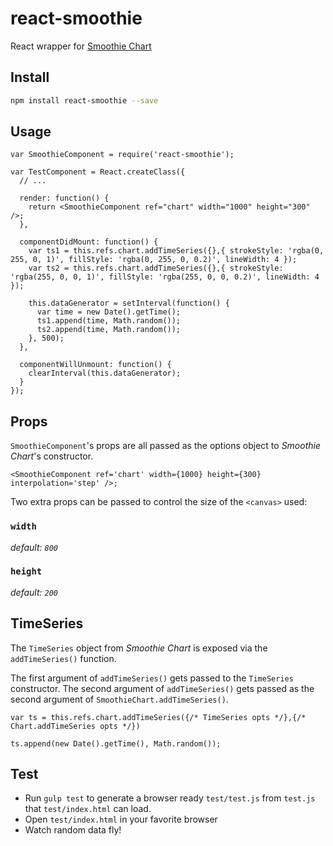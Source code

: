 # react-smoothie

React wrapper for [Smoothie Chart](http://smoothiecharts.org/)

## Install

```bash
npm install react-smoothie --save
```

## Usage

```nodejs
var SmoothieComponent = require('react-smoothie');

var TestComponent = React.createClass({
  // ...

  render: function() {
    return <SmoothieComponent ref="chart" width="1000" height="300" />;
  },

  componentDidMount: function() {
    var ts1 = this.refs.chart.addTimeSeries({},{ strokeStyle: 'rgba(0, 255, 0, 1)', fillStyle: 'rgba(0, 255, 0, 0.2)', lineWidth: 4 });
    var ts2 = this.refs.chart.addTimeSeries({},{ strokeStyle: 'rgba(255, 0, 0, 1)', fillStyle: 'rgba(255, 0, 0, 0.2)', lineWidth: 4 });

    this.dataGenerator = setInterval(function() {
      var time = new Date().getTime();
      ts1.append(time, Math.random());
      ts2.append(time, Math.random());
    }, 500);
  },

  componentWillUnmount: function() {
    clearInterval(this.dataGenerator);
  }
});
```

## Props

`SmoothieComponent`'s props are all passed as the options object to _Smoothie Chart_'s constructor.

```nodejs
<SmoothieComponent ref='chart' width={1000} height={300} interpolation='step' />;
```

Two extra props can be passed to control the size of the `<canvas>` used:

### `width`

*default: `800`*

### `height`

*default: `200`*

## TimeSeries

The `TimeSeries` object from _Smoothie Chart_ is exposed via the `addTimeSeries()` function.

The first argument of `addTimeSeries()` gets passed to the `TimeSeries` constructor.
The second argument of `addTimeSeries()` gets passed as the second argument of `SmoothieChart.addTimeSeries()`.

```nodejs
var ts = this.refs.chart.addTimeSeries({/* TimeSeries opts */},{/* Chart.addTimeSeries opts */})

ts.append(new Date().getTime(), Math.random());
```

## Test

 - Run `gulp test` to generate a browser ready `test/test.js` from `test.js` that `test/index.html` can load.
 - Open `test/index.html` in your favorite browser
 - Watch random data fly!
